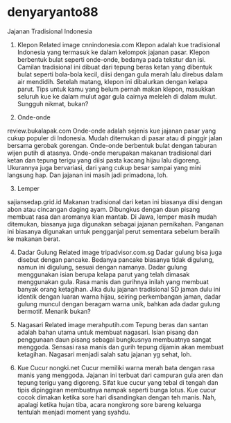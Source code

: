 # denyaryanto88
Jajanan Tradisional Indonesia



1. Klepon
Related image
cnnindonesia.com
Klepon adalah kue tradisional Indonesia yang termasuk ke dalam kelompok jajanan pasar. Klepon berbentuk bulat seperti onde-onde, bedanya pada tekstur dan isi. Camilan tradisional ini dibuat dari tepung beras ketan yang dibentuk bulat seperti bola-bola kecil, diisi dengan gula merah lalu direbus dalam air mendidih. Setelah matang, klepon ini dibalurkan dengan kelapa parut. Tips untuk kamu yang belum pernah makan klepon, masukkan seluruh kue ke dalam mulut agar gula cairnya meleleh di dalam mulut. Sungguh nikmat, bukan?

2. Onde-onde

review.bukalapak.com
Onde-onde adalah sejenis kue jajanan pasar yang cukup populer di Indonesia. Mudah ditemukan di pasar atau di pinggir jalan bersama gerobak gorengan. Onde-onde berbentuk bulat dengan taburan wijen putih di atasnya. Onde-onde merupakan makanan tradisional dari ketan dan tepung terigu yang diisi pasta kacang hijau lalu digoreng. Ukurannya juga bervariasi, dari yang cukup besar sampai yang mini langsung hap. Dan jajanan ini masih jadi primadona, loh.


3. Lemper

sajiansedap.grid.id
Makanan tradisional dari ketan ini biasanya diisi dengan abon atau cincangan daging ayam. Dibungkus dengan daun pisang membuat rasa dan aromanya kian mantab. Di Jawa, lemper masih mudah ditemukan, biasanya juga digunakan sebagai jajanan pernikahan. Panganan ini biasanya digunakan untuk pengganjal perut sementara sebelum beralih ke makanan berat.

4. Dadar Gulung
Related image
tripadvisor.com.sg
Dadar gulung bisa juga disebut dengan pancake. Bedanya pancake biasanya tidak digulung, namun ini digulung, sesuai dengan namanya. Dadar gulung menggunakan isian berupa kelapa parut yang telah dimasak menggunakan gula. Rasa manis dan gurihnya inilah yang membuat banyak orang ketagihan.
Jika dulu jajanan tradisional SD jaman dulu ini identik dengan luaran warna hijau, seiring perkembangan jaman, dadar gulung muncul dengan beragam warna unik, bahkan ada dadar gulung bermotif. Menarik bukan?


5. Nagasari
Related image
merahputih.com
Tepung beras dan santan adalah bahan utama untuk membuat nagasari. Isian pisang dan penggunaan daun pisang sebagai bungkusnya membuatnya sangat menggoda. Sensasi rasa manis dan gurih tepung dijamin akan membuat ketagihan. Nagasari menjadi salah satu jajanan yg sehat, loh.

6. Kue Cucur
nongki.net
Cucur memiliki warna merah bata dengan rasa manis yang menggoda. Jajanan ini terbuat dari campuran gula aren dan tepung terigu yang digoreng. Sifat kue cucur yang tebal di tengah dan tipis dipinggiran membuatnya nampak seperti bunga lotus. Kue cucur cocok dimakan ketika sore hari disandingkan dengan teh manis. Nah, apalagi ketika hujan tiba, acara nongkrong sore bareng keluarga tentulah menjadi moment yang syahdu.
